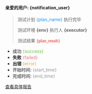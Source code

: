 #### 亲爱的用户: {notification_user}

> 测试计划 <font color=#1890ff>{plan_name}</font> 执行完毕
> 
> 测试环境 **{env}** 执行人 **{executor}**
>
> 测试结果 <font color={result_color} face="黑体">{plan_result}</font>

- 成功 <font color=#67C23A>{success}</font>
- **失败** <font color=#F56C6C>{failed}</font>
- **出错** <font color=#E6A23C>{error}</font> 
- 开始时间: <font color=#909399>{start_time}</font>
- 完成时间: <font color=#909399>{end_time}</font>

[查看具体报告]({report_url})